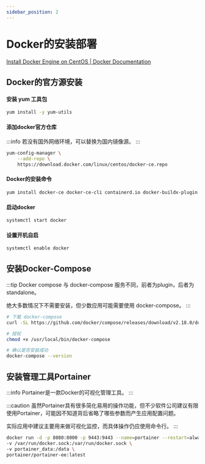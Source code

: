 ```yaml
---
sidebar_position: 2
---
```


# Docker的安装部署

[Install Docker Engine on CentOS | Docker Documentation](https://docs.docker.com/engine/install/centos/#install-using-the-repository)

## Docker的官方源安装

#### 安装 yum 工具包
```bash
yum install -y yum-utils
```

#### 添加docker官方仓库

:::info 若没有国外网络环境，可以替换为国内镜像源。
:::

```bash
yum-config-manager \
    --add-repo \
    https://download.docker.com/linux/centos/docker-ce.repo
```

#### Docker的安装命令
```bash
yum install docker-ce docker-ce-cli containerd.io docker-buildx-plugin docker-compose-plugin
```

#### 启动docker
```bash
systemctl start docker
```

#### 设置开机自启
```bash
systemctl enable docker
```

## 安装Docker-Compose

:::tip
Docker compose 与 docker-compose 服务不同，前者为plugin，后者为standalone。

绝大多数情况下不需要安装，但少数应用可能需要使用 docker-compose。
:::

```bash
# 下载 docker-compose
curl -SL https://github.com/docker/compose/releases/download/v2.18.0/docker-compose-linux-x86_64 -o /usr/local/bin/docker-compose

# 授权
chmod +x /usr/local/bin/docker-compose

# 确认是否安装成功
docker-compose --version
```

## 安装管理工具Portainer

:::info Portainer是一款Docker的可视化管理工具。
:::

:::caution
虽然Portainer具有很多简化易用的操作功能，但不少软件公司建议有限使用Portainer，可能因不知道背后省略了哪些参数而产生应用配置问题。

实际应用中建议主要用来做可视化监控，而具体操作仍应使用命令行。
:::

```bash
docker run -d -p 8080:8000 -p 9443:9443 --name=portainer --restart=always \
-v /var/run/docker.sock:/var/run/docker.sock \
-v portainer_data:/data \
portainer/portainer-ee:latest
```